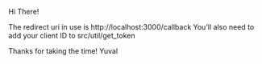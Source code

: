Hi There!

The redirect uri in use is http://localhost:3000/callback
You'll also need to add your client ID to src/util/get_token

Thanks for taking the time!
Yuval
